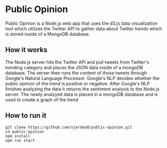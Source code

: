 # Public Opinion
Public Opinion is a Node.js web app that uses the d3.js data visualization tool which utilizes the Twitter API to gather data about Twitter trends which is stored inside of a MongoDB database.

## How it works

The Node.js server hits the Twitter API and pull tweets from Twitter's trending category and places the JSON data inside of a mongoDB database. The server then runs the content of those tweets through Google's Natural Language Processor. Google's NLP decides whether the public opinion of the trend is positive or negative. After Google's NLP finishes analyzing the data it returns the sentiment analysis to the Node.js server. The newly analzyed data is placed in a mongoDB database and is used to create a graph of the trend

## How to run it
```
git clone https://github.com/sjordan8/public-opinion.git
cd public-opinion
npm install
npm run start
```

